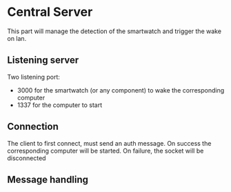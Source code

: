 # Central Server

This part will manage the detection of the smartwatch and trigger the wake on lan.

## Listening server

Two listening port:
- 3000 for the smartwatch (or any component) to wake the corresponding computer
- 1337 for the computer to start

## Connection

The client to first connect, must send an auth message. On success the corresponding computer will be started.
On failure, the socket will be disconnected

## Message handling
